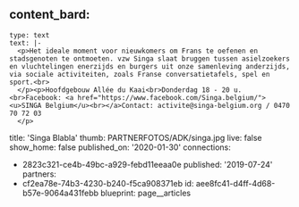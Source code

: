 content_bard:
  -
    type: text
    text: |-
      <p>Het ideale moment voor nieuwkomers om Frans te oefenen en stadsgenoten te ontmoeten. vzw Singa slaat bruggen tussen asielzoekers en vluchtelingen enerzijds en burgers uit onze samenleving anderzijds, via sociale activiteiten, zoals Franse conversatietafels, spel en sport.<br>
      </p><p>Hoofdgebouw Allée du Kaai<br>Donderdag 18 - 20 u.<br>Facebook: <a href="https://www.facebook.com/Singa.belgium/"><u>SINGA Belgium</u><br></a>Contact: activite@singa-belgium.org / 0470 70 72 03
      </p>
title: 'Singa Blabla'
thumb: PARTNERFOTOS/ADK/singa.jpg
live: false
show_home: false
published_on: '2020-01-30'
connections:
  - 2823c321-ce4b-49bc-a929-febd11eeaa0e
published: '2019-07-24'
partners:
  - cf2ea78e-74b3-4230-b240-f5ca908371eb
id: aee8fc41-d4ff-4d68-b57e-9064a431febb
blueprint: page__articles
